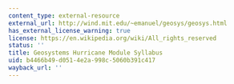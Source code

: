 ```yaml
---
content_type: external-resource
external_url: http://wind.mit.edu/~emanuel/geosys/geosys.html
has_external_license_warning: true
license: https://en.wikipedia.org/wiki/All_rights_reserved
status: ''
title: Geosystems Hurricane Module Syllabus
uid: b4466b49-d051-4e2a-998c-5060b391c417
wayback_url: ''
---
```

